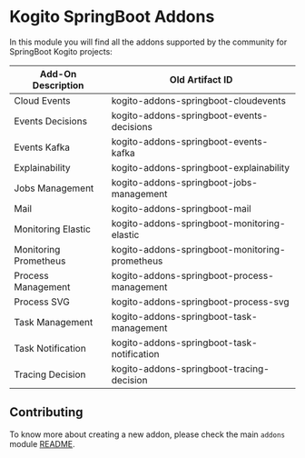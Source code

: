 # Kogito SpringBoot Addons

In this module you will find all the addons supported by the community for SpringBoot Kogito projects:

<!-- TODO: KOGITO-5300 add "since" column with the information of the first version this addon was introduced -->
<!-- TODO: KOGITO-5300 add link to each doc -->

<!-- Please update this table in alphabetical order when creating a new addon -->

| Add-On Description  | Old Artifact ID |
|---------------------|-----------------|
| Cloud Events         | kogito-addons-springboot-cloudevents |
| Events Decisions     | kogito-addons-springboot-events-decisions |
| Events Kafka         | kogito-addons-springboot-events-kafka |
| Explainability       | kogito-addons-springboot-explainability |
| Jobs Management      | kogito-addons-springboot-jobs-management |
| Mail                 | kogito-addons-springboot-mail |
| Monitoring Elastic   | kogito-addons-springboot-monitoring-elastic |
| Monitoring Prometheus |kogito-addons-springboot-monitoring-prometheus |
| Process Management      | kogito-addons-springboot-process-management |
| Process SVG             | kogito-addons-springboot-process-svg |
| Task Management         | kogito-addons-springboot-task-management |
| Task Notification       | kogito-addons-springboot-task-notification |
| Tracing Decision        | kogito-addons-springboot-tracing-decision |

## Contributing

To know more about creating a new addon, please check the main `addons` module [README](../../addons/README.md).
